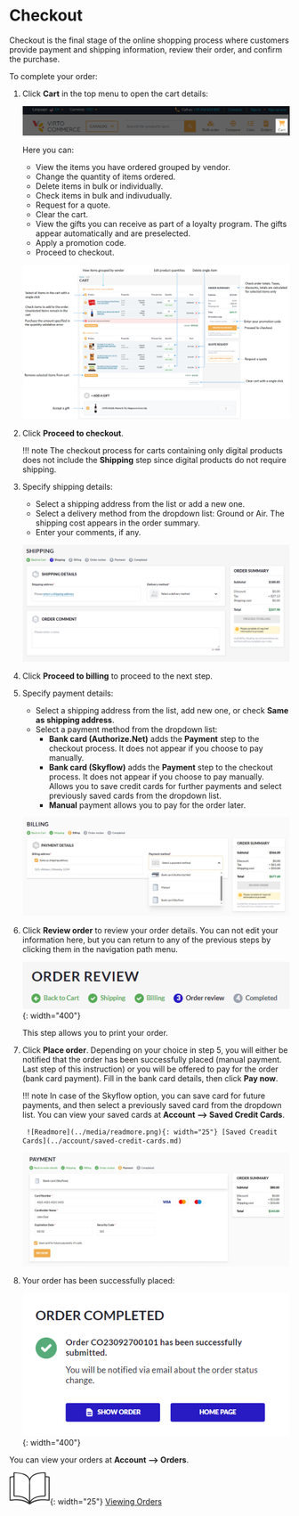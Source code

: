 # Checkout

Checkout is the final stage of the online shopping process where customers provide payment and shipping information, review their order, and confirm the purchase. 

To complete your order:

1. Click **Cart** in the top menu to open the cart details:

    ![Cart](../media/cart-top-menu.png)

    Here you can:
    
    * View the items you have ordered grouped by vendor.
    * Change the quantity of items ordered.
    * Delete items in bulk or individually.
    * Check items in bulk and indivudually.
    * Request for a quote.
    * Clear the cart.
    * View the gifts you can receive as part of a loyalty program. The gifts appear automatically and are preselected.
    * Apply a promotion code.
    * Proceed to checkout.

    ![Cart details](../media/cart-details.png)

1. Click **Proceed to checkout**.

    !!! note
        The checkout process for carts containing only digital products does not include the **Shipping** step since digital products do not require shipping.

1. Specify shipping details:
    * Select a shipping address from the list or add a new one.
    * Select a delivery method from the dropdown list: Ground or Air. The shipping cost appears in the order summary.
    * Enter your comments, if any.

    ![Shipping step](../media/shipping-step.png)

1. Click **Proceed to billing** to proceed to the next step.

1. Specify payment details:
    * Select a shipping address from the list, add new one, or check **Same as shipping address**. 
    * Select a payment method from the dropdown list:
        * **Bank card (Authorize.Net)** adds the **Payment** step to the checkout process. It does not appear if you choose to pay manually.
        * **Bank card (Skyflow)** adds the **Payment** step to the checkout process. It does not appear if you choose to pay manually. Allows you to save credit cards for further payments and select previously saved cards from the dropdown list.
        * **Manual** payment allows you to pay for the order later.

    ![Billing step](../media/billing-step.png)

1. Click **Review order** to review your order details. You can not edit your information here, but you can return to any of the previous steps by clicking them in the navigation path menu.

    ![Path](../media/navigation-path-menu.png){: width="400"}

    This step allows you to print your order.

1. Click **Place order**. Depending on your choice in step 5, you will either be notified that the order has been successfully placed (manual payment. Last step of this instruction) or you will be offered to pay for the order (bank card payment). Fill in the bank card details, then click **Pay now**. 

    !!! note 
        In case of the Skyflow option, you can save card for future payments, and then select a previously saved card from the dropdown list. You can view your saved cards at **Account --> Saved Credit Cards**.

        ![Readmore](../media/readmore.png){: width="25"} [Saved Creadit Cards](../account/saved-credit-cards.md) 

    ![payment](../media/payment-step.png)

1. Your order has been successfully placed:

    ![Notification](../media/order-completed-notification.png){: width="400"}

You can view your orders at **Account --> Orders**.

![Readmore](../media/readmore.png){: width="25"} [Viewing Orders](../account/orders.md)